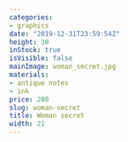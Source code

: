 ```yaml
---
categories:
- graphics
date: "2019-12-31T23:59:54Z"
height: 30
inStock: true
isVisible: false
mainImage: woman_secret.jpg
materials:
- antique notes
- ink
price: 200
slug: woman-secret
title: Woman secret
width: 21
---
```


